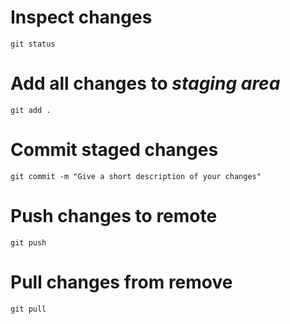 # Inspect changes

`git status`

# Add all changes to _staging area_

`git add .`

# Commit staged changes

`git commit -m "Give a short description of your changes"`

# Push changes to remote

`git push`

# Pull changes from remove

`git pull`


